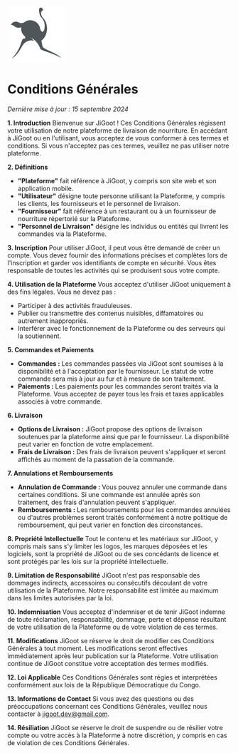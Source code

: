 <img src="https://github.com/JiGoot/terms/blob/main/logo520.png" width="128" height="128">

# Conditions Générales
*Dernière mise à jour : 15 septembre 2024*


**1. Introduction**
Bienvenue sur JiGoot ! Ces Conditions Générales régissent votre utilisation de notre plateforme de livraison de nourriture. En accédant à JiGoot ou en l'utilisant, vous acceptez de vous conformer à ces termes et conditions. Si vous n'acceptez pas ces termes, veuillez ne pas utiliser notre plateforme.

**2. Définitions**
- **"Plateforme"** fait référence à JiGoot, y compris son site web et son application mobile.
- **"Utilisateur"** désigne toute personne utilisant la Plateforme, y compris les clients, les fournisseurs et le personnel de livraison.
- **"Fournisseur"** fait référence à un restaurant ou à un fournisseur de nourriture répertorié sur la Plateforme.
- **"Personnel de Livraison"** désigne les individus ou entités qui livrent les commandes via la Plateforme.

**3. Inscription**
Pour utiliser JiGoot, il peut vous être demandé de créer un compte. Vous devez fournir des informations précises et complètes lors de l'inscription et garder vos identifiants de compte en sécurité. Vous êtes responsable de toutes les activités qui se produisent sous votre compte.

**4. Utilisation de la Plateforme**
Vous acceptez d'utiliser JiGoot uniquement à des fins légales. Vous ne devez pas :
- Participer à des activités frauduleuses.
- Publier ou transmettre des contenus nuisibles, diffamatoires ou autrement inappropriés.
- Interférer avec le fonctionnement de la Plateforme ou des serveurs qui la soutiennent.

**5. Commandes et Paiements**
- **Commandes :** Les commandes passées via JiGoot sont soumises à la disponibilité et à l'acceptation par le fournisseur. Le statut de votre commande sera mis à jour au fur et à mesure de son traitement.
- **Paiements :** Les paiements pour les commandes seront traités via la Plateforme. Vous acceptez de payer tous les frais et taxes applicables associés à votre commande.

**6. Livraison**
- **Options de Livraison :** JiGoot propose des options de livraison soutenues par la plateforme ainsi que par le fournisseur. La disponibilité peut varier en fonction de votre emplacement.
- **Frais de Livraison :** Des frais de livraison peuvent s'appliquer et seront affichés au moment de la passation de la commande.

**7. Annulations et Remboursements**
- **Annulation de Commande :** Vous pouvez annuler une commande dans certaines conditions. Si une commande est annulée après son traitement, des frais d'annulation peuvent s'appliquer.
- **Remboursements :** Les remboursements pour les commandes annulées ou d'autres problèmes seront traités conformément à notre politique de remboursement, qui peut varier en fonction des circonstances.

**8. Propriété Intellectuelle**
Tout le contenu et les matériaux sur JiGoot, y compris mais sans s'y limiter les logos, les marques déposées et les logiciels, sont la propriété de JiGoot ou de ses concédants de licence et sont protégés par les lois sur la propriété intellectuelle.

**9. Limitation de Responsabilité**
JiGoot n'est pas responsable des dommages indirects, accessoires ou consécutifs découlant de votre utilisation de la Plateforme. Notre responsabilité est limitée au maximum dans les limites autorisées par la loi.

**10. Indemnisation**
Vous acceptez d'indemniser et de tenir JiGoot indemne de toute réclamation, responsabilité, dommage, perte et dépense résultant de votre utilisation de la Plateforme ou de votre violation de ces termes.

**11. Modifications**
JiGoot se réserve le droit de modifier ces Conditions Générales à tout moment. Les modifications seront effectives immédiatement après leur publication sur la Plateforme. Votre utilisation continue de JiGoot constitue votre acceptation des termes modifiés.

**12. Loi Applicable**
Ces Conditions Générales sont régies et interprétées conformément aux lois de la République Démocratique du Congo.

**13. Informations de Contact**
Si vous avez des questions ou des préoccupations concernant ces Conditions Générales, veuillez nous contacter à [jigoot.dev@gmail.com](mailto:jigoot.dev@gmail.com).

**14. Résiliation**
JiGoot se réserve le droit de suspendre ou de résilier votre compte ou votre accès à la Plateforme à notre discrétion, y compris en cas de violation de ces Conditions Générales.
